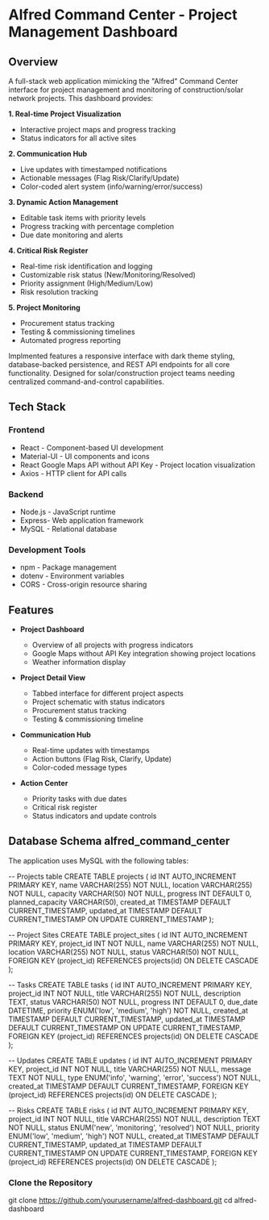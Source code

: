 # Alfred Command Center - Project Management Dashboard

## Overview

A full-stack web application mimicking the "Alfred" Command Center interface for project management and monitoring of construction/solar network projects. This dashboard provides:

**1. Real-time Project Visualization**

- Interactive project maps and progress tracking
- Status indicators for all active sites

**2. Communication Hub**

- Live updates with timestamped notifications
- Actionable messages (Flag Risk/Clarify/Update)
- Color-coded alert system (info/warning/error/success)

**3. Dynamic Action Management**

- Editable task items with priority levels
- Progress tracking with percentage completion
- Due date monitoring and alerts

**4. Critical Risk Register**

- Real-time risk identification and logging
- Customizable risk status (New/Monitoring/Resolved)
- Priority assignment (High/Medium/Low)
- Risk resolution tracking

**5. Project Monitoring**

- Procurement status tracking
- Testing & commissioning timelines
- Automated progress reporting

Implmented features a responsive interface with dark theme styling, database-backed persistence, and REST API endpoints for all core functionality. Designed for solar/construction project teams needing centralized command-and-control capabilities.

## Tech Stack

### Frontend

- React - Component-based UI development
- Material-UI - UI components and icons
- React Google Maps API without API Key - Project location visualization
- Axios - HTTP client for API calls

### Backend

- Node.js - JavaScript runtime
- Express- Web application framework
- MySQL - Relational database

### Development Tools

- npm - Package management
- dotenv - Environment variables
- CORS - Cross-origin resource sharing

## Features

- **Project Dashboard**

  - Overview of all projects with progress indicators
  - Google Maps without API Key integration showing project locations
  - Weather information display

- **Project Detail View**

  - Tabbed interface for different project aspects
  - Project schematic with status indicators
  - Procurement status tracking
  - Testing & commissioning timeline

- **Communication Hub**

  - Real-time updates with timestamps
  - Action buttons (Flag Risk, Clarify, Update)
  - Color-coded message types

- **Action Center**
  - Priority tasks with due dates
  - Critical risk register
  - Status indicators and update controls

## Database Schema alfred_command_center

The application uses MySQL with the following tables:

-- Projects table
CREATE TABLE projects (
id INT AUTO_INCREMENT PRIMARY KEY,
name VARCHAR(255) NOT NULL,
location VARCHAR(255) NOT NULL,
capacity VARCHAR(50) NOT NULL,
progress INT DEFAULT 0,
planned_capacity VARCHAR(50),
created_at TIMESTAMP DEFAULT CURRENT_TIMESTAMP,
updated_at TIMESTAMP DEFAULT CURRENT_TIMESTAMP ON UPDATE CURRENT_TIMESTAMP
);

-- Project Sites
CREATE TABLE project_sites (
id INT AUTO_INCREMENT PRIMARY KEY,
project_id INT NOT NULL,
name VARCHAR(255) NOT NULL,
location VARCHAR(255) NOT NULL,
status VARCHAR(50) NOT NULL,
FOREIGN KEY (project_id) REFERENCES projects(id) ON DELETE CASCADE
);

-- Tasks
CREATE TABLE tasks (
id INT AUTO_INCREMENT PRIMARY KEY,
project_id INT NOT NULL,
title VARCHAR(255) NOT NULL,
description TEXT,
status VARCHAR(50) NOT NULL,
progress INT DEFAULT 0,
due_date DATETIME,
priority ENUM('low', 'medium', 'high') NOT NULL,
created_at TIMESTAMP DEFAULT CURRENT_TIMESTAMP,
updated_at TIMESTAMP DEFAULT CURRENT_TIMESTAMP ON UPDATE CURRENT_TIMESTAMP,
FOREIGN KEY (project_id) REFERENCES projects(id) ON DELETE CASCADE
);

-- Updates
CREATE TABLE updates (
id INT AUTO_INCREMENT PRIMARY KEY,
project_id INT NOT NULL,
title VARCHAR(255) NOT NULL,
message TEXT NOT NULL,
type ENUM('info', 'warning', 'error', 'success') NOT NULL,
created_at TIMESTAMP DEFAULT CURRENT_TIMESTAMP,
FOREIGN KEY (project_id) REFERENCES projects(id) ON DELETE CASCADE
);

-- Risks
CREATE TABLE risks (
id INT AUTO_INCREMENT PRIMARY KEY,
project_id INT NOT NULL,
title VARCHAR(255) NOT NULL,
description TEXT NOT NULL,
status ENUM('new', 'monitoring', 'resolved') NOT NULL,
priority ENUM('low', 'medium', 'high') NOT NULL,
created_at TIMESTAMP DEFAULT CURRENT_TIMESTAMP,
updated_at TIMESTAMP DEFAULT CURRENT_TIMESTAMP ON UPDATE CURRENT_TIMESTAMP,
FOREIGN KEY (project_id) REFERENCES projects(id) ON DELETE CASCADE
);

### Clone the Repository

git clone https://github.com/yourusername/alfred-dashboard.git
cd alfred-dashboard
